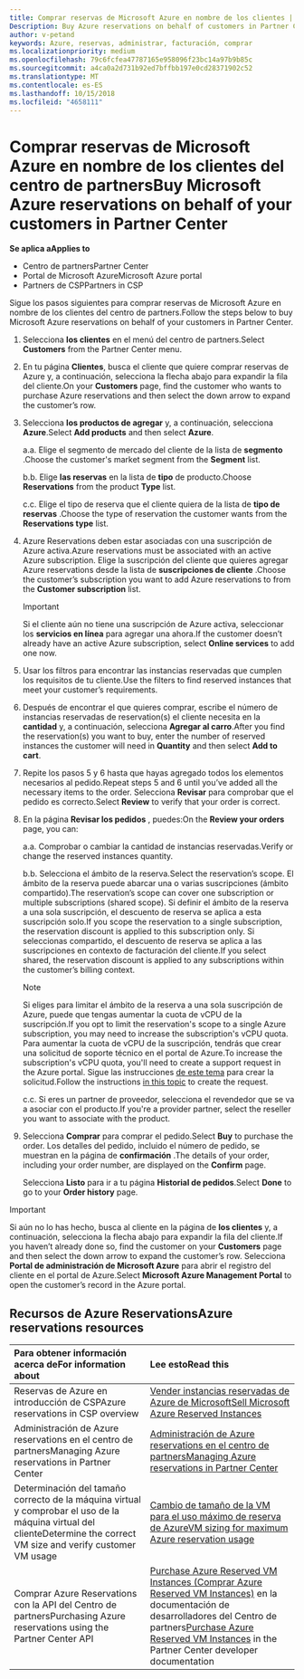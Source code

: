 ```yaml
---
title: Comprar reservas de Microsoft Azure en nombre de los clientes | Centro de partners
Description: Buy Azure reservations on behalf of customers in Partner Center.
author: v-petand
keywords: Azure, reservas, administrar, facturación, comprar
ms.localizationpriority: medium
ms.openlocfilehash: 79c6fcfea47787165e958096f23bc14a97b9b85c
ms.sourcegitcommit: a4ca0a2d731b92ed7bffbb197e0cd28371902c52
ms.translationtype: MT
ms.contentlocale: es-ES
ms.lasthandoff: 10/15/2018
ms.locfileid: "4658111"
---
```

# <a name="buy-microsoft-azure-reservations-on-behalf-of-your-customers-in-partner-center"></a><span data-ttu-id="b449e-103">Comprar reservas de Microsoft Azure en nombre de los clientes del centro de partners</span><span class="sxs-lookup"><span data-stu-id="b449e-103">Buy Microsoft Azure reservations on behalf of your customers in Partner Center</span></span> 

**<span data-ttu-id="b449e-104">Se aplica a</span><span class="sxs-lookup"><span data-stu-id="b449e-104">Applies to</span></span>**

-  <span data-ttu-id="b449e-105">Centro de partners</span><span class="sxs-lookup"><span data-stu-id="b449e-105">Partner Center</span></span>
-  <span data-ttu-id="b449e-106">Portal de Microsoft Azure</span><span class="sxs-lookup"><span data-stu-id="b449e-106">Microsoft Azure portal</span></span>
-  <span data-ttu-id="b449e-107">Partners de CSP</span><span class="sxs-lookup"><span data-stu-id="b449e-107">Partners in CSP</span></span>

<span data-ttu-id="b449e-108">Sigue los pasos siguientes para comprar reservas de Microsoft Azure en nombre de los clientes del centro de partners.</span><span class="sxs-lookup"><span data-stu-id="b449e-108">Follow the steps below to buy Microsoft Azure reservations on behalf of your customers in Partner Center.</span></span>

1. <span data-ttu-id="b449e-109">Selecciona **los clientes** en el menú del centro de partners.</span><span class="sxs-lookup"><span data-stu-id="b449e-109">Select **Customers** from the Partner Center menu.</span></span>  

2. <span data-ttu-id="b449e-110">En tu página **Clientes**, busca el cliente que quiere comprar reservas de Azure y, a continuación, selecciona la flecha abajo para expandir la fila del cliente.</span><span class="sxs-lookup"><span data-stu-id="b449e-110">On your **Customers** page, find the customer who wants to purchase Azure reservations and then select the down arrow to expand the customer’s row.</span></span>  

3. <span data-ttu-id="b449e-111">Selecciona **los productos de agregar** y, a continuación, selecciona **Azure**.</span><span class="sxs-lookup"><span data-stu-id="b449e-111">Select **Add products** and then select **Azure**.</span></span> 

    <span data-ttu-id="b449e-112">a.</span><span class="sxs-lookup"><span data-stu-id="b449e-112">a.</span></span> <span data-ttu-id="b449e-113">Elige el segmento de mercado del cliente de la lista de **segmento** .</span><span class="sxs-lookup"><span data-stu-id="b449e-113">Choose the customer's market segment from the **Segment** list.</span></span>

    <span data-ttu-id="b449e-114">b.</span><span class="sxs-lookup"><span data-stu-id="b449e-114">b.</span></span> <span data-ttu-id="b449e-115">Elige **las reservas** en la lista de **tipo** de producto.</span><span class="sxs-lookup"><span data-stu-id="b449e-115">Choose **Reservations** from the product **Type** list.</span></span>

    <span data-ttu-id="b449e-116">c.</span><span class="sxs-lookup"><span data-stu-id="b449e-116">c.</span></span> <span data-ttu-id="b449e-117">Elige el tipo de reserva que el cliente quiera de la lista de **tipo de reservas** .</span><span class="sxs-lookup"><span data-stu-id="b449e-117">Choose the type of reservation the customer wants from the **Reservations type** list.</span></span>

4. <span data-ttu-id="b449e-118">Azure Reservations deben estar asociadas con una suscripción de Azure activa.</span><span class="sxs-lookup"><span data-stu-id="b449e-118">Azure reservations must be associated with an active Azure subscription.</span></span> <span data-ttu-id="b449e-119">Elige la suscripción del cliente que quieres agregar Azure reservations desde la lista de **suscripciones de cliente** .</span><span class="sxs-lookup"><span data-stu-id="b449e-119">Choose the customer’s subscription you want to add Azure reservations to from the **Customer subscription** list.</span></span> 

    >[!IMPORTANT] 
    ><span data-ttu-id="b449e-120">Si el cliente aún no tiene una suscripción de Azure activa, seleccionar los **servicios en línea** para agregar una ahora.</span><span class="sxs-lookup"><span data-stu-id="b449e-120">If the customer doesn’t already have an active Azure subscription, select **Online services** to add one now.</span></span> 

5. <span data-ttu-id="b449e-121">Usar los filtros para encontrar las instancias reservadas que cumplen los requisitos de tu cliente.</span><span class="sxs-lookup"><span data-stu-id="b449e-121">Use the filters to find reserved instances that meet your customer’s requirements.</span></span>  

6. <span data-ttu-id="b449e-122">Después de encontrar el que quieres comprar, escribe el número de instancias reservadas de reservation(s) el cliente necesita en la **cantidad** y, a continuación, selecciona **Agregar al carro**.</span><span class="sxs-lookup"><span data-stu-id="b449e-122">After you find the reservation(s) you want to buy, enter the number of reserved instances the customer will need in **Quantity** and then select **Add to cart**.</span></span>  

7. <span data-ttu-id="b449e-123">Repite los pasos 5 y 6 hasta que hayas agregado todos los elementos necesarios al pedido.</span><span class="sxs-lookup"><span data-stu-id="b449e-123">Repeat steps 5 and 6 until you’ve added all the necessary items to the order.</span></span> <span data-ttu-id="b449e-124">Selecciona **Revisar** para comprobar que el pedido es correcto.</span><span class="sxs-lookup"><span data-stu-id="b449e-124">Select **Review** to verify that your order is correct.</span></span>  

8. <span data-ttu-id="b449e-125">En la página **Revisar los pedidos** , puedes:</span><span class="sxs-lookup"><span data-stu-id="b449e-125">On the **Review your orders** page, you can:</span></span> 

    <span data-ttu-id="b449e-126">a.</span><span class="sxs-lookup"><span data-stu-id="b449e-126">a.</span></span> <span data-ttu-id="b449e-127">Comprobar o cambiar la cantidad de instancias reservadas.</span><span class="sxs-lookup"><span data-stu-id="b449e-127">Verify or change the reserved instances quantity.</span></span>

    <span data-ttu-id="b449e-128">b.</span><span class="sxs-lookup"><span data-stu-id="b449e-128">b.</span></span> <span data-ttu-id="b449e-129">Selecciona el ámbito de la reserva.</span><span class="sxs-lookup"><span data-stu-id="b449e-129">Select the reservation’s scope.</span></span> <span data-ttu-id="b449e-130">El ámbito de la reserva puede abarcar una o varias suscripciones (ámbito compartido).</span><span class="sxs-lookup"><span data-stu-id="b449e-130">The reservation’s scope can cover one subscription or multiple subscriptions (shared scope).</span></span> <span data-ttu-id="b449e-131">Si definir el ámbito de la reserva a una sola suscripción, el descuento de reserva se aplica a esta suscripción solo.</span><span class="sxs-lookup"><span data-stu-id="b449e-131">If you scope the reservation to a single subscription, the reservation discount is applied to this subscription only.</span></span> <span data-ttu-id="b449e-132">Si seleccionas compartido, el descuento de reserva se aplica a las suscripciones en contexto de facturación del cliente.</span><span class="sxs-lookup"><span data-stu-id="b449e-132">If you select shared, the reservation discount is applied to any subscriptions within the customer’s billing context.</span></span> 

     >[!NOTE]
    ><span data-ttu-id="b449e-133">Si eliges para limitar el ámbito de la reserva a una sola suscripción de Azure, puede que tengas aumentar la cuota de vCPU de la suscripción.</span><span class="sxs-lookup"><span data-stu-id="b449e-133">If you opt to limit the reservation's scope to a single Azure subscription, you may need to increase the subscription's vCPU quota.</span></span> <span data-ttu-id="b449e-134">Para aumentar la cuota de vCPU de la suscripción, tendrás que crear una solicitud de soporte técnico en el portal de Azure.</span><span class="sxs-lookup"><span data-stu-id="b449e-134">To increase the subscription's vCPU quota, you'll need to create a support request in the Azure portal.</span></span> <span data-ttu-id="b449e-135">Sigue las instrucciones [de este tema](https://docs.microsoft.com/azure/azure-supportability/resource-manager-core-quotas-request) para crear la solicitud.</span><span class="sxs-lookup"><span data-stu-id="b449e-135">Follow the instructions [in this topic](https://docs.microsoft.com/azure/azure-supportability/resource-manager-core-quotas-request) to create the request.</span></span>    

    <span data-ttu-id="b449e-136">c.</span><span class="sxs-lookup"><span data-stu-id="b449e-136">c.</span></span> <span data-ttu-id="b449e-137">Si eres un partner de proveedor, selecciona el revendedor que se va a asociar con el producto.</span><span class="sxs-lookup"><span data-stu-id="b449e-137">If you're a provider partner, select the reseller you want to associate with the product.</span></span>

9. <span data-ttu-id="b449e-138">Selecciona **Comprar** para comprar el pedido.</span><span class="sxs-lookup"><span data-stu-id="b449e-138">Select **Buy** to purchase the order.</span></span> <span data-ttu-id="b449e-139">Los detalles del pedido, incluido el número de pedido, se muestran en la página de **confirmación** .</span><span class="sxs-lookup"><span data-stu-id="b449e-139">The details of your order, including your order number, are displayed on the **Confirm** page.</span></span>    
     
     <span data-ttu-id="b449e-140">Selecciona **Listo** para ir a tu página **Historial de pedidos**.</span><span class="sxs-lookup"><span data-stu-id="b449e-140">Select **Done** to go to your **Order history** page.</span></span> 

>[!IMPORTANT]
><span data-ttu-id="b449e-141">Si aún no lo has hecho, busca al cliente en la página de **los clientes** y, a continuación, selecciona la flecha abajo para expandir la fila del cliente.</span><span class="sxs-lookup"><span data-stu-id="b449e-141">If you haven’t already done so, find the customer on your **Customers** page and then select the down arrow to expand the customer’s row.</span></span> <span data-ttu-id="b449e-142">Selecciona **Portal de administración de Microsoft Azure** para abrir el registro del cliente en el portal de Azure.</span><span class="sxs-lookup"><span data-stu-id="b449e-142">Select **Microsoft Azure Management Portal** to open the customer’s record in the Azure portal.</span></span>

## <a name="azure-reservations-resources"></a><span data-ttu-id="b449e-143">Recursos de Azure Reservations</span><span class="sxs-lookup"><span data-stu-id="b449e-143">Azure reservations resources</span></span>
|**<span data-ttu-id="b449e-144">Para obtener información acerca de</span><span class="sxs-lookup"><span data-stu-id="b449e-144">For information about</span></span>**   |**<span data-ttu-id="b449e-145">Lee esto</span><span class="sxs-lookup"><span data-stu-id="b449e-145">Read this</span></span>**    |
|:-----------------------------|:-----------------|
|<span data-ttu-id="b449e-146">Reservas de Azure en introducción de CSP</span><span class="sxs-lookup"><span data-stu-id="b449e-146">Azure reservations in CSP overview</span></span>  | [<span data-ttu-id="b449e-147">Vender instancias reservadas de Azure de Microsoft</span><span class="sxs-lookup"><span data-stu-id="b449e-147">Sell Microsoft Azure Reserved Instances</span></span>](azure-reservations.md) |
|<span data-ttu-id="b449e-148">Administración de Azure reservations en el centro de partners</span><span class="sxs-lookup"><span data-stu-id="b449e-148">Managing Azure reservations in Partner Center</span></span> | [<span data-ttu-id="b449e-149">Administración de Azure reservations en el centro de partners</span><span class="sxs-lookup"><span data-stu-id="b449e-149">Managing Azure reservations in Partner Center</span></span>](azure-reservations-manage.md)
|<span data-ttu-id="b449e-150">Determinación del tamaño correcto de la máquina virtual y comprobar el uso de la máquina virtual del cliente</span><span class="sxs-lookup"><span data-stu-id="b449e-150">Determine the correct VM size and verify customer VM usage</span></span>   |[<span data-ttu-id="b449e-151">Cambio de tamaño de la VM para el uso máximo de reserva de Azure</span><span class="sxs-lookup"><span data-stu-id="b449e-151">VM sizing for maximum Azure reservation usage</span></span>](azure-usage.md)   |
|<span data-ttu-id="b449e-152">Comprar Azure Reservations con la API del Centro de partners</span><span class="sxs-lookup"><span data-stu-id="b449e-152">Purchasing Azure reservations using the Partner Center API</span></span> | <span data-ttu-id="b449e-153">[Purchase Azure Reserved VM Instances (Comprar Azure Reserved VM Instances)](https://docs.microsoft.com/partner-center/develop/purchase-azure-reservations) en la documentación de desarrolladores del Centro de partners</span><span class="sxs-lookup"><span data-stu-id="b449e-153">[Purchase Azure Reserved VM Instances](https://docs.microsoft.com/partner-center/develop/purchase-azure-reservations) in the Partner Center developer documentation</span></span>

 


 
